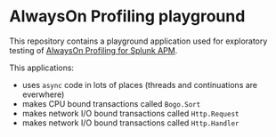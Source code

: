 # AlwaysOn Profiling playground

This repository contains a playground application used for
exploratory testing of
[AlwaysOn Profiling for Splunk APM](https://docs.splunk.com/Observability/profiling/intro-profiling.html).

This applications:

- uses `async` code in lots of places (threads and continuations are everwhere)
- makes CPU bound transactions called `Bogo.Sort`
- makes network I/O bound transactions called `Http.Request`
- makes network I/O bound transactions called `Http.Handler`
